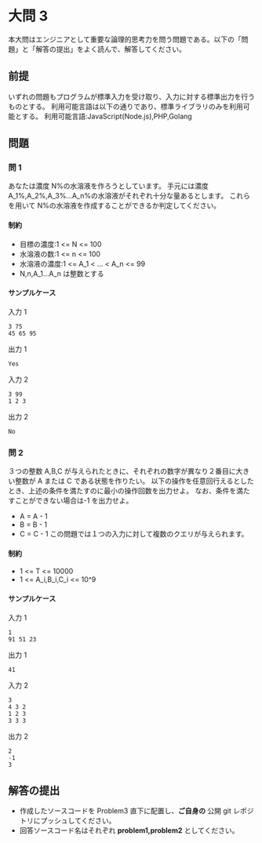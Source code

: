 # 大問 3

本大問はエンジニアとして重要な論理的思考力を問う問題である。以下の「問題」と「解答の提出」をよく読んで、解答してください。

## 前提

いずれの問題もプログラムが標準入力を受け取り、入力に対する標準出力を行うものとする。
利用可能言語は以下の通りであり、標準ライブラリのみを利用可能とする。
利用可能言語:JavaScript(Node.js),PHP,Golang

## 問題

### 問 1

あなたは濃度 N%の水溶液を作ろうとしています。
手元には濃度 A_1%,A_2%,A_3%...A_n%の水溶液がそれぞれ十分な量あるとします。
これらを用いて N%の水溶液を作成することができるか判定してください。

#### 制約

- 目標の濃度:1 <= N <= 100
- 水溶液の数:1 <= n <= 100
- 水溶液の濃度:1 <= A_1 < ... < A_n <= 99
- N,n,A_1...A_n は整数とする

#### サンプルケース

入力 1

```
3 75
45 65 95
```

出力 1

```
Yes
```

入力 2

```
3 99
1 2 3
```

出力 2

```
No
```

### 問 2

３つの整数 A,B,C が与えられたときに、それぞれの数字が異なり２番目に大きい整数が A または C である状態を作りたい。
以下の操作を任意回行えるとしたとき、上述の条件を満たすのに最小の操作回数を出力せよ。
なお、条件を満たすことができない場合は-1 を出力せよ。

- A = A - 1
- B = B - 1
- C = C - 1
  この問題では１つの入力に対して複数のクエリが与えられます。

#### 制約

- 1 <= T <= 10000
- 1 <= A_i,B_i,C_i <= 10^9

#### サンプルケース

入力 1

```
1
91 51 23
```

出力 1

```
41
```

入力 2

```
3
4 3 2
1 2 3
3 3 3
```

出力 2

```
2
-1
3
```

## 解答の提出

- 作成したソースコードを Problem3 直下に配置し、**ご自身の** 公開 git レポジトリにプッシュしてください。
- 回答ソースコード名はそれぞれ **problem1,problem2** としてください。

